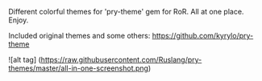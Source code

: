 Different colorful themes for 'pry-theme' gem for RoR. All at one place. Enjoy.

Included original themes and some others: https://github.com/kyrylo/pry-theme

![alt tag] (https://raw.githubusercontent.com/Ruslang/pry-themes/master/all-in-one-screenshot.png)


